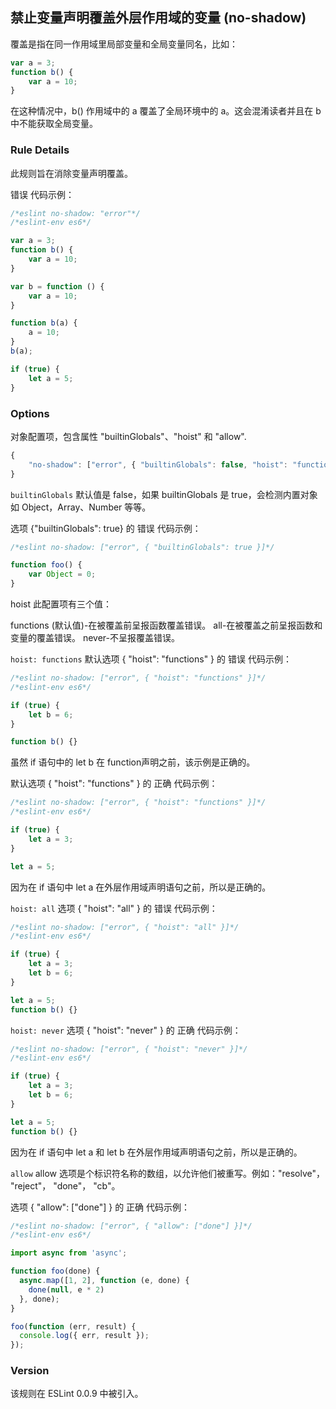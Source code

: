 ## 禁止变量声明覆盖外层作用域的变量 (no-shadow)

覆盖是指在同一作用域里局部变量和全局变量同名，比如：
```js
var a = 3;
function b() {
    var a = 10;
}
```

在这种情况中，b() 作用域中的 a 覆盖了全局环境中的 a。这会混淆读者并且在 b中不能获取全局变量。

### Rule Details
此规则旨在消除变量声明覆盖。

错误 代码示例：
```js
/*eslint no-shadow: "error"*/
/*eslint-env es6*/

var a = 3;
function b() {
    var a = 10;
}

var b = function () {
    var a = 10;
}

function b(a) {
    a = 10;
}
b(a);

if (true) {
    let a = 5;
}
```

### Options
对象配置项，包含属性 "builtinGlobals"、"hoist" 和 "allow".
```js
{
    "no-shadow": ["error", { "builtinGlobals": false, "hoist": "functions", "allow": [] }]
}
```

```builtinGlobals```
默认值是 false，如果 builtinGlobals 是 true，会检测内置对象如 Object，Array、Number 等等。

选项 {"builtinGlobals": true} 的 错误 代码示例：
```js
/*eslint no-shadow: ["error", { "builtinGlobals": true }]*/

function foo() {
    var Object = 0;
}
```

hoist
此配置项有三个值：

functions (默认值)-在被覆盖前呈报函数覆盖错误。
all-在被覆盖之前呈报函数和变量的覆盖错误。
never-不呈报覆盖错误。

```hoist: functions```
默认选项 { "hoist": "functions" } 的 错误 代码示例：
```js
/*eslint no-shadow: ["error", { "hoist": "functions" }]*/
/*eslint-env es6*/

if (true) {
    let b = 6;
}

function b() {}
```

虽然 if 语句中的 let b 在 function声明之前，该示例是正确的。

默认选项 { "hoist": "functions" } 的 正确 代码示例：
```js
/*eslint no-shadow: ["error", { "hoist": "functions" }]*/
/*eslint-env es6*/

if (true) {
    let a = 3;
}

let a = 5;
```

因为在 if 语句中 let a 在外层作用域声明语句之前，所以是正确的。

```hoist: all```
选项 { "hoist": "all" } 的 错误 代码示例：
```js
/*eslint no-shadow: ["error", { "hoist": "all" }]*/
/*eslint-env es6*/

if (true) {
    let a = 3;
    let b = 6;
}

let a = 5;
function b() {}
```

```hoist: never```
选项 { "hoist": "never" } 的 正确 代码示例：
```js
/*eslint no-shadow: ["error", { "hoist": "never" }]*/
/*eslint-env es6*/

if (true) {
    let a = 3;
    let b = 6;
}

let a = 5;
function b() {}
```

因为在 if 语句中 let a 和 let b 在外层作用域声明语句之前，所以是正确的。

```allow```
allow 选项是个标识符名称的数组，以允许他们被重写。例如："resolve"， "reject"， "done"， "cb"。

选项 { "allow": ["done"] } 的 正确 代码示例：
```js
/*eslint no-shadow: ["error", { "allow": ["done"] }]*/
/*eslint-env es6*/

import async from 'async';

function foo(done) {
  async.map([1, 2], function (e, done) {
    done(null, e * 2)
  }, done);
}

foo(function (err, result) {
  console.log({ err, result });
});
```

### Version
该规则在 ESLint 0.0.9 中被引入。

